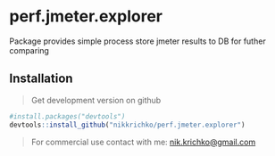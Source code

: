 # perf.jmeter.explorer
Package provides simple process store jmeter results to DB for futher comparing

## Installation

> Get development version on github

``` r
#install.packages("devtools")
devtools::install_github("nikkrichko/perf.jmeter.explorer")
```


> For commercial use contact with me: nik.krichko@gmail.com



